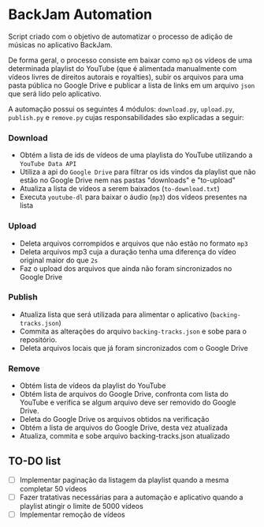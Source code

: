 # BackJam Automation

Script criado com o objetivo de automatizar o processo de adição de músicas no aplicativo BackJam.

De forma geral, o processo consiste em baixar como `mp3` os vídeos de uma determinada playlist do YouTube (que é alimentada manualmente com vídeos livres de direitos autorais e royalties), subir os arquivos para uma pasta pública no Google Drive e publicar a lista de links em um arquivo `json` que será lido pelo aplicativo.

A automação possui os seguintes 4 módulos: `download.py`, `upload.py`, `publish.py` e `remove.py` cujas responsabilidades são explicadas a seguir:

### Download
- Obtém a lista de ids de vídeos de uma playlista do YouTube utilizando a `YouTube Data API`
- Utiliza a api do `Google Drive` para filtrar os ids vindos da playlist que não estão no Google Drive nem nas pastas "downloads" e "to-upload"
- Atualiza a lista de vídeos a serem baixados (`to-download.txt`)
- Executa `youtube-dl` para baixar o áudio (`mp3`) dos vídeos presentes na lista

### Upload
- Deleta arquivos corrompidos e arquivos que não estão no formato `mp3`
- Deleta arquivos mp3 cuja a duração tenha uma diferença do vídeo original maior do que `2s` 
- Faz o upload dos arquivos que ainda não foram sincronizados no Google Drive

### Publish
- Atualiza lista que será utilizada para alimentar o aplicativo (`backing-tracks.json`)
- Commita as alterações do arquivo `backing-tracks.json` e sobe para o repositório.
- Deleta arquivos locais que já foram sincronizados com o Google Drive

### Remove
- Obtém lista de vídeos da playlist do YouTube
- Obtém lista de arquivos do Google Drive, confronta com lista do YouTube e verifica se algum arquivo deve ser removido do Google Drive.
- Deleta do Google Drive os arquivos obtidos na verificação
- Obtém a lista de arquivos do Google Drive, desta vez atualizada
- Atualiza, commita e sobe arquivo backing-tracks.json atualizado

## TO-DO list
- [ ] Implementar paginação da listagem da playlist quando a mesma completar 50 vídeos
- [ ] Fazer tratativas necessárias para a automação e aplicativo quando a playlist atingir o limite de 5000 vídeos
- [ ] Implementar remoção de vídeos